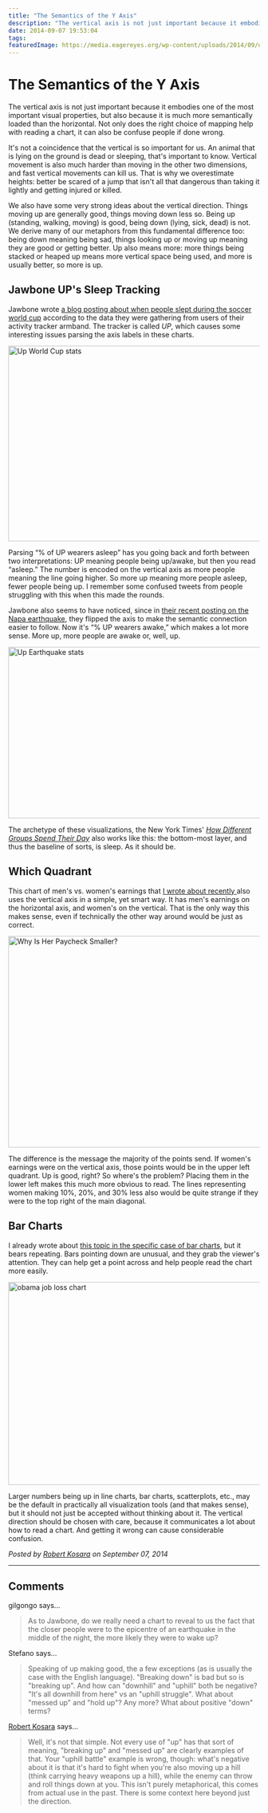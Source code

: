 ```yaml
---
title: "The Semantics of the Y Axis"
description: "The vertical axis is not just important because it embodies one of the most important visual properties, but also because it is much more semantically loaded than the horizontal. Not only does the right choice of mapping help with reading a chart, it can also be confuse people if done wrong."
date: 2014-09-07 19:53:04
tags: 
featuredImage: https://media.eagereyes.org/wp-content/uploads/2014/09/up-worldcup.png
---
```


# The Semantics of the Y Axis

The vertical axis is not just important because it embodies one of the most important visual properties, but also because it is much more semantically loaded than the horizontal. Not only does the right choice of mapping help with reading a chart, it can also be confuse people if done wrong.

It's not a coincidence that the vertical is so important for us. An animal that is lying on the ground is dead or sleeping, that's important to know. Vertical movement is also much harder than moving in the other two dimensions, and fast vertical movements can kill us. That is why we overestimate heights: better be scared of a jump that isn't all that dangerous than taking it lightly and getting injured or killed.

We also have some very strong ideas about the vertical direction. Things moving up are generally good, things moving down less so. Being up (standing, walking, moving) is good, being down (lying, sick, dead) is not. We derive many of our metaphors from this fundamental difference too: being down meaning being sad, things looking up or moving up meaning they are good or getting better. Up also means more: more things being stacked or heaped up means more vertical space being used, and more is usually better, so more is up.

## Jawbone UP's Sleep Tracking

Jawbone wrote <a href="https://jawbone.com/blog/world-cup-of-sleep/">a blog posting about when people slept during the soccer world cup</a> according to the data they were gathering from users of their activity tracker armband. The tracker is called <em>UP</em>, which causes some interesting issues parsing the axis labels in these charts.

<p><img class="aligncenter size-medium wp-image-8326" src="https://media.eagereyes.org/wp-content/uploads/2014/09/up-worldcup-730x392.png" alt="Up World Cup stats" width="730" height="392" /></p>

Parsing “% of UP wearers asleep” has you going back and forth between two interpretations: UP meaning people being up/awake, but then you read “asleep.” The number is encoded on the vertical axis as more people meaning the line going higher. So more up meaning more people asleep, fewer people being up. I remember some confused tweets from people struggling with this when this made the rounds.

Jawbone also seems to have noticed, since in <a href="https://jawbone.com/blog/napa-earthquake-effect-on-sleep/">their recent posting on the Napa earthquake</a>, they flipped the axis to make the semantic connection easier to follow. Now it's “% UP wearers awake,” which makes a lot more sense. More up, more people are awake or, well, up.

<p><img class="aligncenter size-medium wp-image-8325" src="https://media.eagereyes.org/wp-content/uploads/2014/09/up-earthquake-730x344.png" alt="Up Earthquake stats" width="730" height="344" /></p>

The archetype of these visualizations, the New York Times' <a href="http://www.nytimes.com/interactive/2009/07/31/business/20080801-metrics-graphic.html"><em>How Different Groups Spend Their Day</em></a> also works like this: the bottom-most layer, and thus the baseline of sorts, is sleep. As it should be.

## Which Quadrant

This chart of men's vs. women's earnings that <a href="https://eagereyes.org/blog/2014/my-favorite-charts">I wrote about recently </a> also uses the vertical axis in a simple, yet smart way. It has men's earnings on the horizontal axis, and women's on the vertical. That is the only way this makes sense, even if technically the other way around would be just as correct.

<p><img class="aligncenter size-medium wp-image-8317" src="https://media.eagereyes.org/wp-content/uploads/2014/09/wage-gap-730x424.png" alt="Why Is Her Paycheck Smaller?" width="730" height="424" /></p>

The difference is the message the majority of the points send. If women's earnings were on the vertical axis, those points would be in the upper left quadrant. Up is good, right? So where's the problem? Placing them in the lower left makes this much more obvious to read. The lines representing women making 10%, 20%, and 30% less also would be quite strange if they were to the top right of the main diagonal.

## Bar Charts

I already wrote about <a href="https://eagereyes.org/journalism/when-bars-point-down">this topic in the specific case of bar charts</a>, but it bears repeating. Bars pointing down are unusual, and they grab the viewer's attention. They can help get a point across and help people read the chart more easily.

<p><img class="aligncenter size-medium wp-image-8319" src="https://media.eagereyes.org/wp-content/uploads/2014/09/obama-job-loss-chart-730x407.png" alt="obama job loss chart" width="730" height="407" /></p>

Larger numbers being up in line charts, bar charts, scatterplots, etc., may be the default in practically all visualization tools (and that makes sense), but it should not just be accepted without thinking about it. The vertical direction should be chosen with care, because it communicates a lot about how to read a chart. And getting it wrong can cause considerable confusion.


_Posted by <a href="/about">Robert Kosara</a> on September 07, 2014_


<aside class="comments">

---
## Comments

gilgongo says…
>	As to Jawbone, do we really need a chart to reveal to us the fact that the closer people were to the epicentre of an earthquake in the middle of the night, the more likely they were to wake up?

Stefano says…
>	Speaking of up making good, the a few exceptions (as is usually the case with the English language). "Breaking down" is bad but so is "breaking up". And how can "downhill" and "uphill" both be negative? "It's all downhill from here" vs an "uphill struggle". What about "messed up" and "hold up"? Any more? What about positive "down" terms?

<a href="http://eagereyes.org/about" rel="nofollow noopener" target="_blank">Robert Kosara</a> says…
>	Well, it's not that simple. Not every use of "up" has that sort of meaning, "breaking up" and "messed up" are clearly examples of that. Your "uphill battle" example is wrong, though: what's negative about it is that it's hard to fight when you're also moving up a hill (think carrying heavy weapons up a hill), while the enemy can throw and roll things down at you. This isn't purely metaphorical, this comes from actual use in the past. There is some context here beyond just the direction.

</aside>

